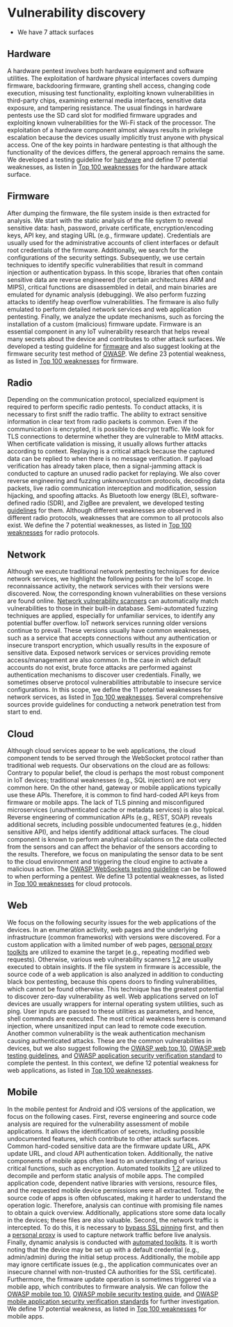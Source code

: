 # Vulnerability discovery

- We have 7 attack surfaces

## Hardware

A hardware pentest involves both hardware equipment and software utilities. 
The exploitation of hardware physical interfaces covers dumping firmware, backdooring firmware, granting shell access, changing code execution, misusing test functionality, exploiting known vulnerabilities in third-party chips, examining external media interfaces, sensitive data exposure, and tampering resistance.
The usual findings in hardware pentests use the SD card slot for modified firmware upgrades and exploiting known vulnerabilities for the Wi-Fi stack of the processor.
The exploitation of a hardware component almost always results in privilege escalation because the devices usually implicitly trust anyone with physical access.
One of the key points in hardware pentesting is that although the functionality of the devices differs, the general approach remains the same. 
We developed a testing guideline for [hardware](iot/guidelines/hardware) and define 17 potential weaknesses, as listen in [Top 100 weaknesses](iot/weaknesses.md) for the hardware attack surface.


## Firmware

After dumping the firmware, the file system inside is then extracted for analysis.
We start with the static analysis of the file system to reveal sensitive data: hash, password, private certificate, encryption/encoding keys, API key, and staging URL (e.g., firmware update).
Credentials are usually used for the administrative accounts of client interfaces or default root credentials of the firmware.
Additionally, we search for the configurations of the security settings. 
Subsequently, we use certain techniques to identify specific vulnerabilities that result in command injection or authentication bypass.
In this scope, libraries that often contain sensitive data are reverse engineered (for certain architectures ARM and MIPS), critical functions are disassembled in detail, and main binaries are emulated for dynamic analysis (debugging).
We also perform fuzzing attacks to identify heap overflow vulnerabilities. 
The firmware is also fully emulated to perform detailed network services and web application pentesting.
Finally, we analyze the update mechanisms, such as forcing the installation of a custom (malicious) firmware update. 
Firmware is an essential component in any IoT vulnerability research that helps reveal many secrets about the device and contributes to other attack surfaces.
We developed a testing guideline for [firmware](iot/guidelines/firmware) and also suggest looking at the firmware security test method of [OWASP](https://github.com/scriptingxss/owasp-fstm).
We define 23 potential weakness, as listed in [Top 100 weaknesses](iot/weaknesses.md) for firmware.


## Radio

Depending on the communication protocol, specialized equipment is required to perform specific radio pentests.
To conduct attacks, it is necessary to first sniff the radio traffic.
The ability to extract sensitive information in clear text from radio packets is common.
Even if the communication is encrypted, it is possible to decrypt traffic. 
We look for TLS connections to determine whether they are vulnerable to MitM attacks.
When certificate validation is missing, it usually allows further attacks according to context.
Replaying is a critical attack because the captured data can be replied to when there is no message verification.
If payload verification has already taken place, then a signal-jamming attack is conducted to capture an unused radio packet for replaying.
We also cover reverse engineering and fuzzing unknown/custom protocols, decoding data packets, live radio communication interception and modification, session hijacking, and spoofing attacks.
As Bluetooth low energy (BLE), software-defined radio (SDR), and ZigBee are prevalent, we developed testing [guidelines](iot/guidelines/radio) for them.
Although different weaknesses are observed in different radio protocols, weaknesses that are common to all protocols also exist.
We define the 7 potential weaknesses, as listed in [Top 100 weaknesses](iot/weaknesses.md) for radio protocols. 


## Network

Although we execute traditional network pentesting techniques for device network services, we highlight the following points for the IoT scope.
In reconnaissance activity, the network services with their versions were discovered.
Now, the corresponding known vulnerabilities on these versions are found online.
[Network vulnerability scanners](https://tenable.com/products/nessus) can automatically match vulnerabilities to those in their built-in database.
Semi-automated fuzzing techniques are applied, especially for unfamiliar services, to identify any potential buffer overflow. 
IoT network services running older versions continue to prevail. These versions usually have common weaknesses, such as a service that accepts connections without any authentication or insecure transport encryption, which usually results in the exposure of sensitive data.
Exposed network services or services providing remote access/management are also common.
In the case in which default accounts do not exist, brute force attacks are performed against authentication mechanisms to discover user credentials.
Finally, we sometimes observe protocol vulnerabilities attributable to insecure service configurations.
In this scope, we define the 11 potential weaknesses for network services, as listed in [Top 100 weaknesses](iot/weaknesses.md).
Several comprehensive sources provide guidelines for conducting a network penetration test from start to end.


## Cloud

Although cloud services appear to be web applications, the cloud component tends to be served through the WebSocket protocol rather than traditional web requests.
Our observations on the cloud are as follows: Contrary to popular belief, the cloud is perhaps the most robust component in IoT devices; traditional weaknesses (e.g., SQL injection) are not very common here.
On the other hand, gateway or mobile applications typically use these APIs.
Therefore, it is common to find hard-coded API keys from firmware or mobile apps.
The lack of TLS pinning and misconfigured microservices (unauthenticated cache or metadata services) is also typical. 
Reverse engineering of communication APIs (e.g., REST, SOAP) reveals additional secrets, including possible undocumented features (e.g., hidden sensitive API), and helps identify additional attack surfaces.
The cloud component is known to perform analytical calculations on the data collected from the sensors and can affect the behavior of the sensors according to the results. Therefore, we focus on manipulating the sensor data to be sent to the cloud environment and triggering the cloud engine to activate a malicious action.
The [OWASP WebSockets testing guideline](https://owasp.org/www-project-web-security-testing-guide/v41/4-Web_Application_Security_Testing/11-Client_Side_Testing/10-Testing_WebSockets) can be followed to when performing a pentest.
We define 13 potential weaknesses, as listed in [Top 100 weaknesses](iot/weaknesses.md) for cloud protocols.


## Web

We focus on the following security issues for the web applications of the devices.
In an enumeration activity, web pages and the underlying infrastructure (common frameworks) with versions were discovered.
For a custom application with a limited number of web pages, [personal proxy toolkits](https://portswigger.net/burp) are utilized to examine the target (e.g., repeating modified web requests).
Otherwise, various web vulnerability scanners [1](https://w3af.org),[2](https://github.com/wpscanteam/wpscan) are usually executed to obtain insights.
If the file system in firmware is accessible, the source code of a web application is also analyzed in addition to conducting black box pentesting, because this opens doors to finding vulnerabilities, which cannot be found otherwise.
This technique has the greatest potential to discover zero-day vulnerability as well.
Web applications served on IoT devices are usually wrappers for internal operating system utilities, such as ping.
User inputs are passed to these utilities as parameters, and hence, shell commands are executed.
The most critical weakness here is command injection, where unsanitized input can lead to remote code execution.
Another common vulnerability is the weak authentication mechanism causing authenticated attacks.
These are the common vulnerabilities in devices, but we also suggest following the [OWASP web top 10](https://owasp.org/www-project-top-ten/), [OWASP web testing guidelines](https://owasp.org/www-project-web-security-testing-guide/), and [OWASP application security verification standard](https://owasp.org/www-project-application-security-verification-standard/) to complete the pentest.
In this context, we define 12 potential weakness for web applications, as listed in [Top 100 weaknesses](iot/weaknesses.md).


## Mobile

In the mobile pentest for Android and iOS versions of the application, we focus on the following cases.
First, reverse engineering and source code analysis are required for the vulnerability assessment of mobile applications.
It allows the identification of secrets, including possible undocumented features, which contribute to other attack surfaces.
Common hard-coded sensitive data are the firmware update URL, APK update URL, and cloud API authentication token.
Additionally, the native components of mobile apps often lead to an understanding of various critical functions, such as encryption.
Automated toolkits [1](github.com/iBotPeaches/Apktool),[2](github.com/skylot/jadx) are utilized to decompile and perform static analysis of mobile apps.
The compiled application code, dependent native libraries with versions, resource files, and the requested mobile device permissions were all extracted.
Today, the source code of apps is often obfuscated, making it harder to understand the operation logic.
Therefore, analysis can continue with promising file names to obtain a quick overview.
Additionally, applications store some data locally in the devices; these files are also valuable.
Second, the network traffic is intercepted.
To do this, it is necessary to [bypass SSL pinning](https://github.com/topjohnwu/Magisk) first, and then a [personal proxy](https://portswigger.net/burp) is used to capture network traffic before live analysis.
Finally, dynamic analysis is conducted with [automated toolkits](https://github.com/frida/frida).
It is worth noting that the device may be set up with a default credential (e.g., admin/admin) during the initial setup process.
Additionally, the mobile app may ignore certificate issues (e.g., the application communicates over an insecure channel with non-trusted CA authorities for the SSL certificate).
Furthermore, the firmware update operation is sometimes triggered via a mobile app, which contributes to firmware analysis.
We can follow the [OWASP mobile top 10](https://owasp.org/www-project-mobile-top-10/), [OWASP mobile security testing guide](https://github.com/OWASP/owasp-mstg), and [OWASP mobile application security verification standards](https://github.com/OWASP/owasp-masvs) for further investigation.
We define 17 potential weakness, as listed in [Top 100 weaknesses](iot/weaknesses.md) for mobile apps. 
